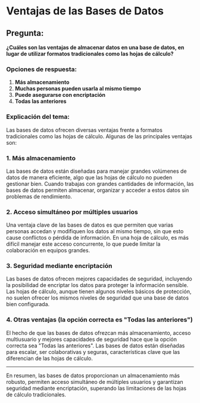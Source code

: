 # Ventajas de las Bases de Datos

## Pregunta:
**¿Cuáles son las ventajas de almacenar datos en una base de datos, en lugar de utilizar formatos tradicionales como las hojas de cálculo?**

### Opciones de respuesta:
1. **Más almacenamiento**
2. **Muchas personas pueden usarla al mismo tiempo**
3. **Puede asegurarse con encriptación**
4. **Todas las anteriores**

### Explicación del tema:

Las bases de datos ofrecen diversas ventajas frente a formatos tradicionales como las hojas de cálculo. Algunas de las principales ventajas son:

### 1. **Más almacenamiento**
Las bases de datos están diseñadas para manejar grandes volúmenes de datos de manera eficiente, algo que las hojas de cálculo no pueden gestionar bien. Cuando trabajas con grandes cantidades de información, las bases de datos permiten almacenar, organizar y acceder a estos datos sin problemas de rendimiento.

### 2. **Acceso simultáneo por múltiples usuarios**
Una ventaja clave de las bases de datos es que permiten que varias personas accedan y modifiquen los datos al mismo tiempo, sin que esto cause conflictos o pérdida de información. En una hoja de cálculo, es más difícil manejar este acceso concurrente, lo que puede limitar la colaboración en equipos grandes.

### 3. **Seguridad mediante encriptación**
Las bases de datos ofrecen mejores capacidades de seguridad, incluyendo la posibilidad de encriptar los datos para proteger la información sensible. Las hojas de cálculo, aunque tienen algunos niveles básicos de protección, no suelen ofrecer los mismos niveles de seguridad que una base de datos bien configurada.

### 4. **Otras ventajas (la opción correcta es "Todas las anteriores")**
El hecho de que las bases de datos ofrezcan más almacenamiento, acceso multiusuario y mejores capacidades de seguridad hace que la opción correcta sea "Todas las anteriores". Las bases de datos están diseñadas para escalar, ser colaborativas y seguras, características clave que las diferencian de las hojas de cálculo.

---

En resumen, las bases de datos proporcionan un almacenamiento más robusto, permiten acceso simultáneo de múltiples usuarios y garantizan seguridad mediante encriptación, superando las limitaciones de las hojas de cálculo tradicionales.
